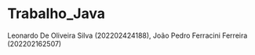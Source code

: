 # Trabalho_Java
Leonardo De Oliveira Silva (202202424188), 
João Pedro Ferracini Ferreira (202202162507)
